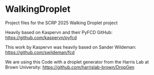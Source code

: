 # WalkingDroplet
Project files for the SCRP 2025 Walking Droplet project

Heavily based on Kaspervn and their PyFCD GitHub: https://github.com/kaspervn/pyfcd

This work by Kaspervn was heavily based on Sander Wildeman: https://github.com/swildeman/fcd

We are using this Code with a droplet generator from the Harris Lab at Brown University: https://github.com/harrislab-brown/DropGen
